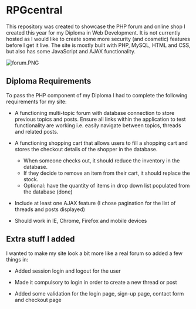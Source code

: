 # RPGcentral

This repository was created to showcase the PHP forum and online shop I created this year for my Diploma in Web Development. It is not currently hosted as I would like to create some more security (and cosmetic) features before I get it live. The site is mostly built with PHP, MySQL, HTML and CSS, but also has some JavaScript and AJAX functionality. 


![forum.PNG](https://gamblepants.github.io/img/forum.PNG)


## Diploma Requirements

To pass the PHP component of my Diploma I had to complete the following requirements for my site:

* A functioning multi-topic forum with database connection to store previous topics and posts. Ensure all links within the application to test functionality are working i.e. easily navigate between topics, threads and related posts. 

* A functioning shopping cart that allows users to fill a shopping cart and stores the checkout details of the shopper in the database. 
  * When someone checks out, it should reduce the inventory in the database.
  * If they decide to remove an item from their cart, it should replace the stock.
  * Optional: have the quantity of items in drop down list populated from the database (done)
 
* Include at least one AJAX feature (I chose pagination for the list of threads and posts displayed)
 
* Should work in IE, Chrome, Firefox and mobile devices

 
## Extra stuff I added

I wanted to make my site look a bit more like a real forum so added a few things in:

* Added session login and logout for the user

* Made it compulsory to login in order to create a new thread or post

* Added some validation for the login page, sign-up page, contact form and checkout page
